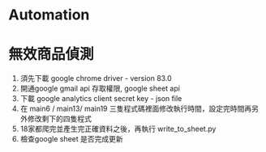# Automation
# 無效商品偵測
1. 須先下載 google chrome driver - version 83.0
2. 開通google gmail api 存取權限, google sheet api
3. 下載 google analytics client secret key - json file
4. 在 main6 / main13/ main19 三隻程式碼裡面修改執行時間，設定完時間再另外修改剩下的四隻程式
5. 18家都爬完並產生完正確資料之後，再執行 write_to_sheet.py 
6. 檢查google sheet 是否完成更新
